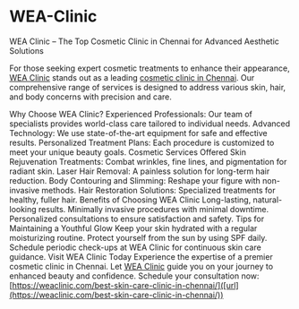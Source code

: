 # WEA-Clinic

WEA Clinic – The Top Cosmetic Clinic in Chennai for Advanced Aesthetic Solutions

For those seeking expert cosmetic treatments to enhance their appearance, [WEA Clinic]([url](https://weaclinic.com/best-skin-care-clinic-in-chennai/)) stands out as a leading [cosmetic clinic in Chennai]([url](https://weaclinic.com/best-skin-care-clinic-in-chennai/)). Our comprehensive range of services is designed to address various skin, hair, and body concerns with precision and care.

Why Choose WEA Clinic?
Experienced Professionals: Our team of specialists provides world-class care tailored to individual needs.
Advanced Technology: We use state-of-the-art equipment for safe and effective results.
Personalized Treatment Plans: Each procedure is customized to meet your unique beauty goals.
Cosmetic Services Offered
Skin Rejuvenation Treatments: Combat wrinkles, fine lines, and pigmentation for radiant skin.
Laser Hair Removal: A painless solution for long-term hair reduction.
Body Contouring and Slimming: Reshape your figure with non-invasive methods.
Hair Restoration Solutions: Specialized treatments for healthy, fuller hair.
Benefits of Choosing WEA Clinic
Long-lasting, natural-looking results.
Minimally invasive procedures with minimal downtime.
Personalized consultations to ensure satisfaction and safety.
Tips for Maintaining a Youthful Glow
Keep your skin hydrated with a regular moisturizing routine.
Protect yourself from the sun by using SPF daily.
Schedule periodic check-ups at WEA Clinic for continuous skin care guidance.
Visit WEA Clinic Today
Experience the expertise of a premier cosmetic clinic in Chennai. Let [WEA Clinic]([url](https://weaclinic.com/best-skin-care-clinic-in-chennai/)) guide you on your journey to enhanced beauty and confidence. 
Schedule your consultation now: [https://weaclinic.com/best-skin-care-clinic-in-chennai/]([url](https://weaclinic.com/best-skin-care-clinic-in-chennai/))
